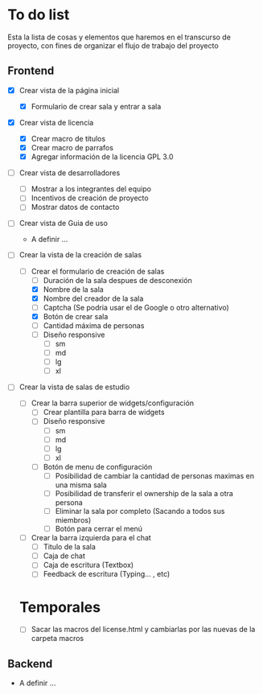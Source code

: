 # To do list

Esta la lista de cosas y elementos que haremos en el transcurso de proyecto, con fines de organizar el flujo de trabajo del proyecto

## Frontend

- [X] Crear vista de la página inicial
  - [X] Formulario de crear sala y entrar a sala
- [X] Crear vista de licencia
  - [X] Crear macro de titulos
  - [X] Crear macro de parrafos
  - [X] Agregar información de la licencia GPL 3.0

- [ ] Crear vista de desarrolladores
  - [ ] Mostrar a los integrantes del equipo
  - [ ] Incentivos de creación de proyecto
  - [ ] Mostrar datos de contacto
- [ ] Crear vista de Guia de uso 
  - A definir ...

- [ ] Crear la vista de la creación de salas
  - [ ] Crear el formulario de creación de salas
    - [ ] Duración de la sala despues de desconexión
    - [X] Nombre de la sala
    - [X] Nombre del creador de la sala
    - [ ] Captcha (Se podria usar el de Google o otro alternativo)
    - [X] Botón de crear sala
    - [ ] Cantidad máxima de personas
    - [ ] Diseño responsive
      - [ ] sm
      - [ ] md
      - [ ] lg
      - [ ] xl
- [ ] Crear la vista de salas de estudio
  - [ ] Crear la barra superior de widgets/configuración
    - [ ] Crear plantilla para barra de widgets
    - [ ] Diseño responsive
      - [ ] sm
      - [ ] md
      - [ ] lg
      - [ ] xl
    - [ ] Botón de menu de configuración
      - [ ] Posibilidad de cambiar la cantidad de personas maximas en una misma sala
      - [ ] Posibilidad de transferir el ownership de la sala a otra persona
      - [ ] Eliminar la sala por completo (Sacando a todos sus miembros)
      - [ ] Botón para cerrar el menú
  - [ ] Crear la barra izquierda para el chat
    - [ ] Titulo de la sala
    - [ ] Caja de chat
    - [ ] Caja de escritura (Textbox)
    - [ ] Feedback de escritura (Typing... , etc)

  # Temporales
  - [ ] Sacar las macros del license.html y cambiarlas por las nuevas de la carpeta macros
## Backend
- A definir ... 
